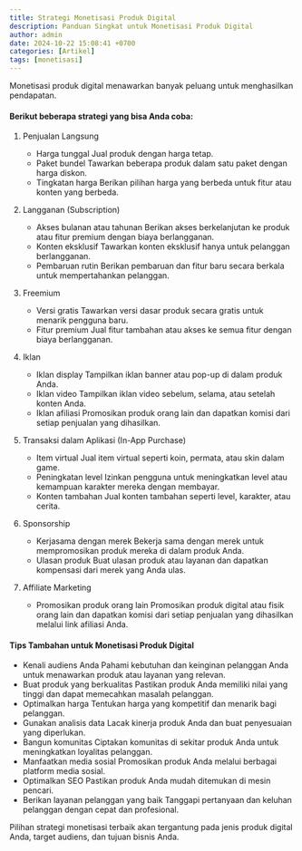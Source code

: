```yaml
---
title: Strategi Monetisasi Produk Digital
description: Panduan Singkat untuk Monetisasi Produk Digital
author: admin
date: 2024-10-22 15:08:41 +0700
categories: [Artikel]
tags: [monetisasi]
---
```


Monetisasi produk digital menawarkan banyak peluang untuk menghasilkan pendapatan. 

#### Berikut beberapa strategi yang bisa Anda coba:

1. Penjualan Langsung
   - Harga tunggal
        Jual produk dengan harga tetap.
   - Paket bundel
        Tawarkan beberapa produk dalam satu paket dengan harga diskon.
   - Tingkatan harga
        Berikan pilihan harga yang berbeda untuk fitur atau konten yang berbeda.
        
2. Langganan (Subscription)
   - Akses bulanan atau tahunan
        Berikan akses berkelanjutan ke produk atau fitur premium dengan biaya berlangganan.
   - Konten eksklusif
        Tawarkan konten eksklusif hanya untuk pelanggan berlangganan.
   - Pembaruan rutin
        Berikan pembaruan dan fitur baru secara berkala untuk mempertahankan pelanggan.

3. Freemium
   - Versi gratis
        Tawarkan versi dasar produk secara gratis untuk menarik pengguna baru.
   - Fitur premium
        Jual fitur tambahan atau akses ke semua fitur dengan biaya berlangganan.

4. Iklan
   - Iklan display
        Tampilkan iklan banner atau pop-up di dalam produk Anda.
   - Iklan video
        Tampilkan iklan video sebelum, selama, atau setelah konten Anda.
   - Iklan afiliasi
        Promosikan produk orang lain dan dapatkan komisi dari setiap penjualan yang dihasilkan.

5. Transaksi dalam Aplikasi (In-App Purchase)
   - Item virtual
        Jual item virtual seperti koin, permata, atau skin dalam game.
   - Peningkatan level
        Izinkan pengguna untuk meningkatkan level atau kemampuan karakter mereka dengan membayar.
   - Konten tambahan
        Jual konten tambahan seperti level, karakter, atau cerita.

6. Sponsorship
   - Kerjasama dengan merek
        Bekerja sama dengan merek untuk mempromosikan produk mereka di dalam produk Anda.
   - Ulasan produk
        Buat ulasan produk atau layanan dan dapatkan kompensasi dari merek yang Anda ulas.

7. Affiliate Marketing
   - Promosikan produk orang lain
        Promosikan produk digital atau fisik orang lain dan dapatkan komisi dari setiap penjualan yang dihasilkan melalui link afiliasi Anda.


#### Tips Tambahan untuk Monetisasi Produk Digital
   - Kenali audiens Anda
        Pahami kebutuhan dan keinginan pelanggan Anda untuk menawarkan produk atau layanan yang relevan.
   - Buat produk yang berkualitas
        Pastikan produk Anda memiliki nilai yang tinggi dan dapat memecahkan masalah pelanggan.
   - Optimalkan harga
        Tentukan harga yang kompetitif dan menarik bagi pelanggan.
   - Gunakan analisis data
        Lacak kinerja produk Anda dan buat penyesuaian yang diperlukan.
   - Bangun komunitas
        Ciptakan komunitas di sekitar produk Anda untuk meningkatkan loyalitas pelanggan.
   - Manfaatkan media sosial
        Promosikan produk Anda melalui berbagai platform media sosial.
   - Optimalkan SEO
        Pastikan produk Anda mudah ditemukan di mesin pencari.
   - Berikan layanan pelanggan yang baik
        Tanggapi pertanyaan dan keluhan pelanggan dengan cepat dan profesional.

Pilihan strategi monetisasi terbaik akan tergantung pada jenis produk digital Anda, target audiens, dan tujuan bisnis Anda.